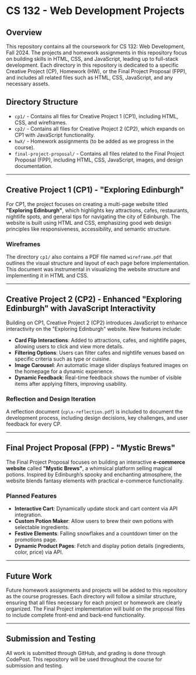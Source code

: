 # CS 132 - Web Development Projects

## Overview
This repository contains all the coursework for CS 132: Web Development, Fall 2024. The projects and homework assignments in this repository focus on building skills in HTML, CSS, and JavaScript, leading up to full-stack development. Each directory in this repository is dedicated to a specific Creative Project (CP), Homework (HW), or the Final Project Proposal (FPP), and includes all related files such as HTML, CSS, JavaScript, and any necessary assets.

## Directory Structure
- `cp1/` - Contains all files for Creative Project 1 (CP1), including HTML, CSS, and wireframes.
- `cp2/` - Contains all files for Creative Project 2 (CP2), which expands on CP1 with JavaScript functionality.
- `hwX/` - Homework assignments (to be added as we progress in the course).
- `final-project-proposal/` - Contains all files related to the Final Project Proposal (FPP), including HTML, CSS, JavaScript, images, and design documentation.

---

## Creative Project 1 (CP1) - "Exploring Edinburgh"
For CP1, the project focuses on creating a multi-page website titled **"Exploring Edinburgh"**, which highlights key attractions, cafes, restaurants, nightlife spots, and general tips for navigating the city of Edinburgh. The website is built using HTML and CSS, emphasizing good web design principles like responsiveness, accessibility, and semantic structure.

### Wireframes
The directory `cp1/` also contains a PDF file named `wireframe.pdf` that outlines the visual structure and layout of each page before implementation. This document was instrumental in visualizing the website structure and implementing it in HTML and CSS.

---

## Creative Project 2 (CP2) - Enhanced "Exploring Edinburgh" with JavaScript Interactivity
Building on CP1, Creative Project 2 (CP2) introduces JavaScript to enhance interactivity on the "Exploring Edinburgh" website. New features include:
- **Card Flip Interactions**: Added to attractions, cafes, and nightlife pages, allowing users to click and view more details.
- **Filtering Options**: Users can filter cafes and nightlife venues based on specific criteria such as type or cuisine.
- **Image Carousel**: An automatic image slider displays featured images on the homepage for a dynamic experience.
- **Dynamic Feedback**: Real-time feedback shows the number of visible items after applying filters, improving usability.

### Reflection and Design Iteration
A reflection document (`cp\x-reflection.pdf`) is included to document the development process, including design decisions, key challenges, and user feedback for every CP.

---

## Final Project Proposal (FPP) - "Mystic Brews"
The Final Project Proposal focuses on building an interactive **e-commerce website** called **"Mystic Brews"**, a whimsical platform selling magical potions. Inspired by Edinburgh’s spooky and enchanting atmosphere, the website blends fantasy elements with practical e-commerce functionality.

### Planned Features
- **Interactive Cart**: Dynamically update stock and cart content via API integration.
- **Custom Potion Maker**: Allow users to brew their own potions with selectable ingredients.
- **Festive Elements**: Falling snowflakes and a countdown timer on the promotions page.
- **Dynamic Product Pages**: Fetch and display potion details (ingredients, color, price) via API.

---

## Future Work
Future homework assignments and projects will be added to this repository as the course progresses. Each directory will follow a similar structure, ensuring that all files necessary for each project or homework are clearly organized. The Final Project implementation will build on the proposal files to include complete front-end and back-end functionality.

---

## Submission and Testing
All work is submitted through GitHub, and grading is done through CodePost. This repository will be used throughout the course for submission and testing.
